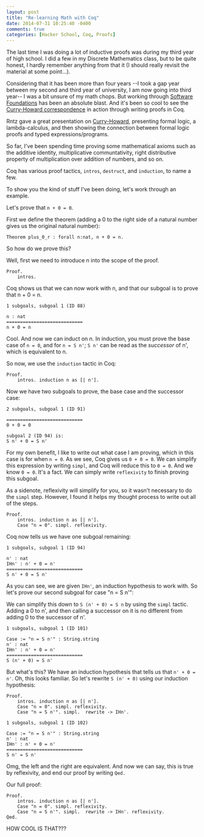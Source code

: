 ```yaml
---
layout: post
title: "Re-learning Math with Coq"
date: 2014-07-31 10:25:40 -0400
comments: true
categories: [Hacker School, Coq, Proofs]
---
```


The last time I was doing a lot of inductive proofs was during my third year of high school. I did a few in my Discrete Mathematics class, but to be quite honest, I hardly remember anything from that it (I should really revisit the material at some point...).

Considering that it has been more than four years --I took a gap year between my second and third year of university, I am now going into third year-- I was a bit unsure of my math chops. But working through [Software Foundations](http://www.cis.upenn.edu/~bcpierce/sf/current/index.html) has been an absolute blast. And it's been so cool to see the [Curry-Howard correspondence](http://en.wikipedia.org/wiki/Curry%E2%80%93Howard_correspondence) in action through writing proofs in Coq. 

Rntz gave a great presentation on [Curry-Howard](https://github.com/rntz/curry-howard-slides/raw/master/pres.pdf), presenting formal logic, a lambda-calculus, and then showing the connection between formal logic proofs and typed expressions/programs.

So far, I've been spending time proving some mathematical axioms such as the additive identity, multiplicative communtativity, right distributive property of multiplication over addition of numbers, and so on.

Coq has various proof tactics, `intros`, `destruct`, and `induction`, to name a few.

To show you the kind of stuff I've been doing, let's work through an example.

Let's prove that `n + 0 = 0`.

First we define the theorem (adding a 0 to the right side of a natural number gives us the original natural number):

```coq 
Theorem plus_0_r : forall n:nat, n + 0 = n.
```

So how do we prove this?

Well, first we need to introduce n into the scope of the proof.

```coq
Proof. 
    intros.
```

Coq shows us that we can now work with n, and that our subgoal is to prove that n + 0 = n.

```coq
1 subgoals, subgoal 1 (ID 88)
  
n : nat
============================
n + 0 = n
```

Cool. And now we can induct on n. In induction, you must prove the base case of `n = 0`, and for `n = S n'`; `S n'` can be read as the _successor_ of n', which is equivalent to n.

So now, we use the `induction` tactic in Coq:

```coq
Proof. 
    intros. induction n as [| n'].
```

Now we have two subgoals to prove, the base case and the successor case:

```coq
2 subgoals, subgoal 1 (ID 91)
  
============================
0 + 0 = 0

subgoal 2 (ID 94) is:
S n' + 0 = S n'
```

For my own benefit, I like to write out what case I am proving, which in this case is for when `n = 0`. 
As we see, Coq gives us `0 + 0 = 0`. We can simplify this expression by writing `simpl`, and Coq will reduce this to `0 = 0`. And we know `0 = 0`. It's a fact. We can simply write `reflexivity` to finish proving this subgoal.

As a sidenote, reflexivity will simplify for you, so it wasn't necessary to do the `simpl` step. However, I found it helps my thought process to write out all of the steps.

```coq
Proof. 
    intros. induction n as [| n'].
    Case "n = 0". simpl. reflexivity.
```

Coq now tells us we have one subgoal remaining:

```coq
1 subgoals, subgoal 1 (ID 94)
  
n' : nat
IHn' : n' + 0 = n'
============================
S n' + 0 = S n'
```

As you can see, we are given `IHn'`, an induction hypothesis to work with. So let's prove our second subgoal for case "n = S n'":

We can simplify this down to `S (n' + 0) = S n` by using the `simpl` tactic. Adding a 0 to n', and then calling a successor on it is no different from adding 0 to the successor of n'.

```coq
1 subgoals, subgoal 1 (ID 101)
  
Case := "n = S n'" : String.string
n' : nat
IHn' : n' + 0 = n'
============================
S (n' + 0) = S n'
```

But what's this? We have an induction hypothesis that tells us that `n' + 0 = n'`. Oh, this looks familiar. So let's rewrite `S (n' + 0)` using our induction hypothesis:

```coq
Proof. 
    intros. induction n as [| n'].
    Case "n = 0". simpl. reflexivity.
    Case "n = S n'". simpl.  rewrite -> IHn'.
```

```coq
1 subgoals, subgoal 1 (ID 102)
  
Case := "n = S n'" : String.string
n' : nat
IHn' : n' + 0 = n'
============================
S n' = S n'
```

Omg, the left and the right are equivalent. And now we can say, this is true by reflexivity, and end our proof by writing `Qed.`

Our full proof:

```coq
Proof. 
    intros. induction n as [| n'].
    Case "n = 0". simpl. reflexivity.
    Case "n = S n'". simpl.  rewrite -> IHn'. reflexivity.
Qed.
```

HOW COOL IS THAT???
